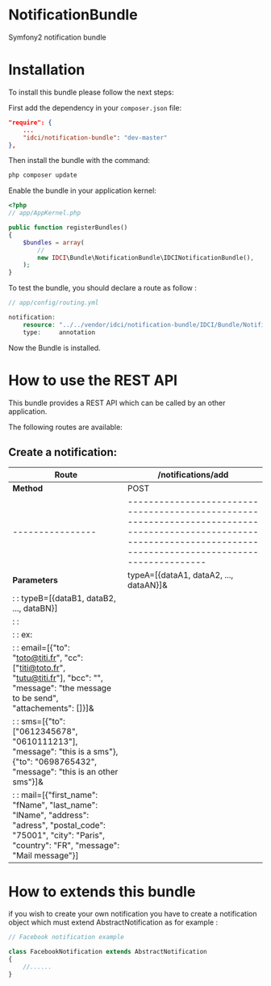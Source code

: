 NotificationBundle
==================

Symfony2 notification bundle


Installation
============

To install this bundle please follow the next steps:

First add the dependency in your `composer.json` file:

```json
"require": {
    ...
    "idci/notification-bundle": "dev-master"
},
```

Then install the bundle with the command:

```sh
php composer update
```

Enable the bundle in your application kernel:

```php
<?php
// app/AppKernel.php

public function registerBundles()
{
    $bundles = array(
        //
        new IDCI\Bundle\NotificationBundle\IDCINotificationBundle(),
    );
}
```

To test the bundle, you should declare a route as follow : 

```php
// app/config/routing.yml

notification:
    resource: "../../vendor/idci/notification-bundle/IDCI/Bundle/NotificationBundle/Controller/"
    type:     annotation
```

Now the Bundle is installed.


How to use the REST API
=======================

This bundle provides a REST API which can be called by an other application.

The following routes are available:

Create a notification:
----------------------

| **Route**      | /notifications/add                                                                                                                                                  |
|----------------|---------------------------------------------------------------------------------------------------------------------------------------------------------------------|
| **Method**     | POST                                                                                                                                                                |
|----------------|---------------------------------------------------------------------------------------------------------------------------------------------------------------------|
| **Parameters** | typeA=[{dataA1, dataA2, ..., dataAN}]&                                                                                                                              |
:                : typeB=[{dataB1, dataB2, ..., dataBN}]                                                                                                                               |
:                :                                                                                                                                                                     |
:                : ex:                                                                                                                                                                 |
:                :   email=[{"to": "toto@titi.fr", "cc": ["titi@toto.fr", "tutu@titi.fr"], "bcc": "", "message": "the message to be send", "attachements": []}]&                       |
:                :   sms=[{"to": ["0612345678", "0610111213"], "message": "this is a sms"}, {"to": "0698765432", "message": "this is an other sms"}]&                                  |
:                :   mail=[{"first_name": "fName", "last_name": "lName", "address": "adress", "postal_code": "75001", "city": "Paris", "country": "FR", "message": "Mail message"}]    |


How to extends this bundle
==========================

if you wish to create your own notification you have to create a notification object
which must extend AbstractNotification as for example :

```php
// Facebook notification example

class FacebookNotification extends AbstractNotification
{
    //......
}
```


